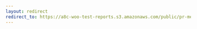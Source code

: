 ```yaml
---
layout: redirect
redirect_to: https://a8c-woo-test-reports.s3.amazonaws.com/public/pr-merge/41923/e2e/index.html
---
```

